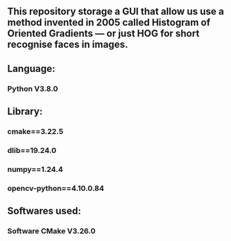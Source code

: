 ## This repository storage a GUI that allow us use a method invented in 2005 called Histogram of Oriented Gradients — or just HOG for short recognise faces in images.

## Language:
### Python V3.8.0

## Library: 
### cmake==3.22.5
### dlib==19.24.0
### numpy==1.24.4
### opencv-python==4.10.0.84

## Softwares used:
### Software CMake V3.26.0
